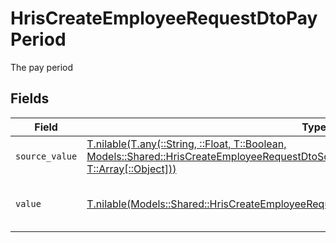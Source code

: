 # HrisCreateEmployeeRequestDtoPayPeriod

The pay period


## Fields

| Field                                                                                                                                                                                                                                    | Type                                                                                                                                                                                                                                     | Required                                                                                                                                                                                                                                 | Description                                                                                                                                                                                                                              | Example                                                                                                                                                                                                                                  |
| ---------------------------------------------------------------------------------------------------------------------------------------------------------------------------------------------------------------------------------------- | ---------------------------------------------------------------------------------------------------------------------------------------------------------------------------------------------------------------------------------------- | ---------------------------------------------------------------------------------------------------------------------------------------------------------------------------------------------------------------------------------------- | ---------------------------------------------------------------------------------------------------------------------------------------------------------------------------------------------------------------------------------------- | ---------------------------------------------------------------------------------------------------------------------------------------------------------------------------------------------------------------------------------------- |
| `source_value`                                                                                                                                                                                                                           | [T.nilable(T.any(::String, ::Float, T::Boolean, Models::Shared::HrisCreateEmployeeRequestDtoSchemasEmploymentPayPeriod4, T::Array[::Object]))](../../models/shared/hriscreateemployeerequestdtoschemasemploymentpayperiodsourcevalue.md) | :heavy_minus_sign:                                                                                                                                                                                                                       | The source value of the pay period.                                                                                                                                                                                                      | Hour                                                                                                                                                                                                                                     |
| `value`                                                                                                                                                                                                                                  | [T.nilable(Models::Shared::HrisCreateEmployeeRequestDtoSchemasEmploymentPayPeriodValue)](../../models/shared/hriscreateemployeerequestdtoschemasemploymentpayperiodvalue.md)                                                             | :heavy_minus_sign:                                                                                                                                                                                                                       | The pay period of the job postings.                                                                                                                                                                                                      | hour                                                                                                                                                                                                                                     |